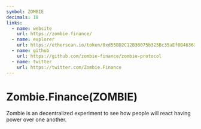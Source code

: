 ```yaml
---
symbol: ZOMBIE
decimals: 18
links:
  - name: website
    url: https://zombie.finance/
  - name: explorer
    url: https://etherscan.io/token/0xd55BD2C12B30075b325Bc35aEf0B46363B3818f8
  - name: github
    url: https://github.com/zombie-finance/zombie-protocol
  - name: twitter
    url: https://twitter.com/Zombie.Finance
---
```


# Zombie.Finance(ZOMBIE)

Zombie is an decentralized experiment to see how people will react having power over one another.
